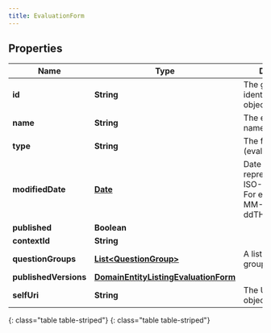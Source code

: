 ```yaml
---
title: EvaluationForm
---
```


## Properties

| Name | Type | Description | Notes |
| ------------ | ------------- | ------------- | ------------- |
| **id** | **String** | The globally unique identifier for the object. |  [optional] |
| **name** | **String** | The evaluation form name |  |
| **type** | **String** | The form type (evaluation) |  |
| **modifiedDate** | [**Date**](Date.html) | Date time is represented as an ISO-8601 string. For example: yyyy-MM-ddTHH:mm:ss.SSSZ |  [optional] |
| **published** | **Boolean** |  |  [optional] |
| **contextId** | **String** |  |  [optional] |
| **questionGroups** | [**List&lt;QuestionGroup&gt;**](QuestionGroup.html) | A list of question groups |  |
| **publishedVersions** | [**DomainEntityListingEvaluationForm**](DomainEntityListingEvaluationForm.html) |  |  [optional] |
| **selfUri** | **String** | The URI for this object |  [optional] |
{: class="table table-striped"}
{: class="table table-striped"}


